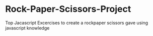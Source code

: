 # Rock-Paper-Scissors-Project
Top Jacascript Excercises to create a rockpaper scissors gave using javascript knowledge
